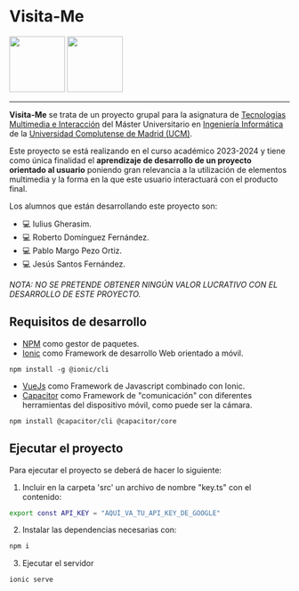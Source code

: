 # Visita-Me
<img src="https://www.ucm.es/data/cont/docs/3-2016-07-21-EscudoUCMTransparenteBig.png" height="100px">
<img src="https://encrypted-tbn0.gstatic.com/images?q=tbn:ANd9GcRZcgTk6m3bSWNpj6RixLKb-fvh89pfsgivp54OnpQZg2sI3tWEMrvqs5Bfwqectrt57Iw&usqp=CAU" height="100px">
<br>
<hr>

**Visita-Me** se trata de un proyecto grupal para la asignatura de [Tecnologías Multimedia e Interacción](http://web.fdi.ucm.es/UCMFiles/pdf/FICHAS_DOCENTES/2023/8310.pdf) del Máster Universitario en [Ingeniería Informática](https://informatica.ucm.es/master-en-ingenieria-informatica) de la [Universidad Complutense de Madrid (UCM)](https://www.ucm.es/).

Este proyecto se está realizando en el curso académico 2023-2024 y tiene como única finalidad el **aprendizaje de desarrollo de un proyecto orientado al usuario** poniendo gran relevancia a la utilización de elementos multimedia y la forma en la que este usuario interactuará con el producto final. 

Los alumnos que están desarrollando este proyecto son:
* :computer: Iulius Gherasim.
* :computer: Roberto Domínguez Fernández.
* :computer: Pablo Margo Pezo Ortiz.
* :computer: Jesús Santos Fernández.

_NOTA: NO SE PRETENDE OBTENER NINGÚN VALOR LUCRATIVO CON EL DESARROLLO DE ESTE PROYECTO._

## Requisitos de desarrollo
* [NPM](https://www.npmjs.com/) como gestor de paquetes.
* [Ionic](https://ionicframework.com/docs/api) como Framework de desarrollo Web orientado a móvil.
```shell
npm install -g @ionic/cli
```
* [VueJs](https://vuejs.org/) como Framework de Javascript combinado con Ionic.
* [Capacitor](https://capacitorjs.com/) como Framework de "comunicación" con diferentes herramientas del dispositivo móvil, como puede ser la cámara.
```shell
npm install @capacitor/cli @capacitor/core
```

## Ejecutar el proyecto
Para ejecutar el proyecto se deberá de hacer lo siguiente:
1. Incluir en la carpeta 'src' un archivo de nombre "key.ts" con el contenido:
```bash
export const API_KEY = "AQUÍ_VA_TU_API_KEY_DE_GOOGLE"
```
2. Instalar las dependencias necesarias con:
```bash
npm i
```   
3. Ejecutar el servidor
```bash
ionic serve
```

